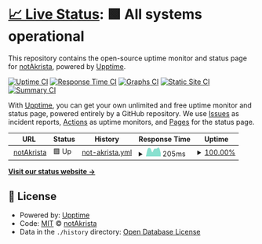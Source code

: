 # [📈 Live Status](https://status.notakrista.com): <!--live status--> **🟩 All systems operational**

This repository contains the open-source uptime monitor and status page for [notAkrista](www.notakrista.com), powered by [Upptime](https://github.com/upptime/upptime).

[![Uptime CI](https://github.com/akrista/upptime/workflows/Uptime%20CI/badge.svg)](https://github.com/akrista/upptime/actions?query=workflow%3A%22Uptime+CI%22)
[![Response Time CI](https://github.com/akrista/upptime/workflows/Response%20Time%20CI/badge.svg)](https://github.com/akrista/upptime/actions?query=workflow%3A%22Response+Time+CI%22)
[![Graphs CI](https://github.com/akrista/upptime/workflows/Graphs%20CI/badge.svg)](https://github.com/akrista/upptime/actions?query=workflow%3A%22Graphs+CI%22)
[![Static Site CI](https://github.com/akrista/upptime/workflows/Static%20Site%20CI/badge.svg)](https://github.com/akrista/upptime/actions?query=workflow%3A%22Static+Site+CI%22)
[![Summary CI](https://github.com/akrista/upptime/workflows/Summary%20CI/badge.svg)](https://github.com/akrista/upptime/actions?query=workflow%3A%22Summary+CI%22)

With [Upptime](https://upptime.js.org), you can get your own unlimited and free uptime monitor and status page, powered entirely by a GitHub repository. We use [Issues](https://github.com/akrista/upptime/issues) as incident reports, [Actions](https://github.com/akrista/upptime/actions) as uptime monitors, and [Pages](https://status.notakrista.com) for the status page.

<!--start: status pages-->
<!-- This summary is generated by Upptime (https://github.com/upptime/upptime) -->
<!-- Do not edit this manually, your changes will be overwritten -->
<!-- prettier-ignore -->
| URL | Status | History | Response Time | Uptime |
| --- | ------ | ------- | ------------- | ------ |
| <img alt="" src="https://www.notakrista.com/favicon.svg" height="13"> [notAkrista](https://www.notakrista.com) | 🟩 Up | [not-akrista.yml](https://github.com/Akrista/status.notakrista.com/commits/HEAD/history/not-akrista.yml) | <details><summary><img alt="Response time graph" src="./graphs/not-akrista/response-time-week.png" height="20"> 205ms</summary><br><a href="https://status.notakrista.com/history/not-akrista"><img alt="Response time 161" src="https://img.shields.io/endpoint?url=https%3A%2F%2Fraw.githubusercontent.com%2FAkrista%2Fstatus.notakrista.com%2FHEAD%2Fapi%2Fnot-akrista%2Fresponse-time.json"></a><br><a href="https://status.notakrista.com/history/not-akrista"><img alt="24-hour response time 95" src="https://img.shields.io/endpoint?url=https%3A%2F%2Fraw.githubusercontent.com%2FAkrista%2Fstatus.notakrista.com%2FHEAD%2Fapi%2Fnot-akrista%2Fresponse-time-day.json"></a><br><a href="https://status.notakrista.com/history/not-akrista"><img alt="7-day response time 205" src="https://img.shields.io/endpoint?url=https%3A%2F%2Fraw.githubusercontent.com%2FAkrista%2Fstatus.notakrista.com%2FHEAD%2Fapi%2Fnot-akrista%2Fresponse-time-week.json"></a><br><a href="https://status.notakrista.com/history/not-akrista"><img alt="30-day response time 199" src="https://img.shields.io/endpoint?url=https%3A%2F%2Fraw.githubusercontent.com%2FAkrista%2Fstatus.notakrista.com%2FHEAD%2Fapi%2Fnot-akrista%2Fresponse-time-month.json"></a><br><a href="https://status.notakrista.com/history/not-akrista"><img alt="1-year response time 166" src="https://img.shields.io/endpoint?url=https%3A%2F%2Fraw.githubusercontent.com%2FAkrista%2Fstatus.notakrista.com%2FHEAD%2Fapi%2Fnot-akrista%2Fresponse-time-year.json"></a></details> | <details><summary><a href="https://status.notakrista.com/history/not-akrista">100.00%</a></summary><a href="https://status.notakrista.com/history/not-akrista"><img alt="All-time uptime 100.00%" src="https://img.shields.io/endpoint?url=https%3A%2F%2Fraw.githubusercontent.com%2FAkrista%2Fstatus.notakrista.com%2FHEAD%2Fapi%2Fnot-akrista%2Fuptime.json"></a><br><a href="https://status.notakrista.com/history/not-akrista"><img alt="24-hour uptime 100.00%" src="https://img.shields.io/endpoint?url=https%3A%2F%2Fraw.githubusercontent.com%2FAkrista%2Fstatus.notakrista.com%2FHEAD%2Fapi%2Fnot-akrista%2Fuptime-day.json"></a><br><a href="https://status.notakrista.com/history/not-akrista"><img alt="7-day uptime 100.00%" src="https://img.shields.io/endpoint?url=https%3A%2F%2Fraw.githubusercontent.com%2FAkrista%2Fstatus.notakrista.com%2FHEAD%2Fapi%2Fnot-akrista%2Fuptime-week.json"></a><br><a href="https://status.notakrista.com/history/not-akrista"><img alt="30-day uptime 100.00%" src="https://img.shields.io/endpoint?url=https%3A%2F%2Fraw.githubusercontent.com%2FAkrista%2Fstatus.notakrista.com%2FHEAD%2Fapi%2Fnot-akrista%2Fuptime-month.json"></a><br><a href="https://status.notakrista.com/history/not-akrista"><img alt="1-year uptime 100.00%" src="https://img.shields.io/endpoint?url=https%3A%2F%2Fraw.githubusercontent.com%2FAkrista%2Fstatus.notakrista.com%2FHEAD%2Fapi%2Fnot-akrista%2Fuptime-year.json"></a></details>

<!--end: status pages-->

[**Visit our status website →**](https://status.notakrista.com)

## 📄 License

- Powered by: [Upptime](https://github.com/upptime/upptime)
- Code: [MIT](./LICENSE) © [notAkrista](www.notakrista.com)
- Data in the `./history` directory: [Open Database License](https://opendatacommons.org/licenses/odbl/1-0/)
